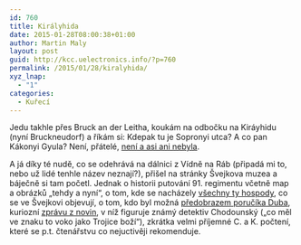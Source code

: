 ```yaml
---
id: 760
title: Királyhida
date: 2015-01-28T08:00:38+01:00
author: Martin Maly
layout: post
guid: http://kcc.uelectronics.info/?p=760
permalink: /2015/01/28/kiralyhida/
xyz_lnap:
  - "1"
categories:
  - Kuřecí
---
```

Jedu takhle přes Bruck an der Leitha, koukám na odbočku na Kiráyhidu (nyní Bruckneudorf) a říkám si: Kdepak tu je Sopronyi utca? A co pan Kákonyi Gyula? Není, přátelé, [není a asi ani nebyla](http://svejkmuseum.cz/c36_ce.htm).

A já díky té nudě, co se odehrává na dálnici z Vídně na Ráb (připadá mi to, nebo už lidé tenhle název neznají?), přišel na stránky Švejkova muzea a báječně si tam početl. Jednak o historii putování 91. regimentu včetně map a obrázků &#8222;tehdy a nyní&#8220;, o tom, kde se nacházely [všechny ty hospody](http://www.svejkmuseum.cz/hospody.htm), co se ve Švejkovi objevují, o tom, kdo byl možná [předobrazem poručíka Duba](http://svejkmuseum.cz/blog/lajtnant_dub.htm), kuriozní [zprávu z novin](http://svejkmuseum.cz/doc/Chodounsky_detektiv.pdf), v níž figuruje známý detektiv Chodounský (&#8222;co měl ve znaku to voko jako Trojice boží&#8220;), zkrátka velmi příjemné C. a K. počtení, které se p.t. čtenářstvu co nejuctivěji rekomenduje.
